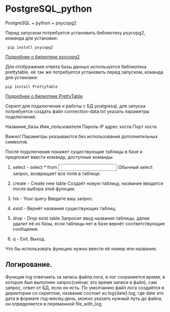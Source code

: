# PostgreSQL_python

PostgreSQL + python + psycopg2

Перед запуском потребуется установить библиотеку psycopg2, команда для установки:

<code> pip install psycopg2 </code>

<a href="https://pypi.org/project/psycopg2/" target="blank"> Подробнее о билиотеке psycopg2 </a>

Для отображения ответа базы данных используется библиотека prettytable, 
её так же потребуется установить перед запуском, команда для установки:

<code>pip install PrettyTable</code>

<a href="https://pypi.org/project/PrettyTable/" target="blank"> Подробнее о билиотеке PrettyTable</a>

Скрипт для подключения и работы с БД postgresql, для запуска потребуется создать файл 
connection-data.txt указать параметры подключения:

Название_базы
Имя_пользователя
Пароль
IP адрес хоста
Порт хоста

Важно! Параметры указываются без использования дополнительных символов.

После подключения покажет существующие таблицы в базе и предложит ввести команду, доступные команды:

1. select - select * from <Input table name>
Обычный select запрос, возвращает все поля в таблице.  

2. create - Create new table
Создаёт новую таблицу, название вводится после выбора этой функции.

3. his - Your query
Введите ваш запрос.

4. exist - Вернёт названия существующих таблиц.

5. drop - Drop exist table
Запросит ввод названия таблицы, далее удалит её из базы, если таблицы нет в базе вернёт соответствующие сообщение.

6. q - Exit.
Выход.

Что бы использовать функцию нужно ввести её номер или название.


<h2>Логирование.</h2>

<p> Функция log отвечаеть за запись файла лога, в лог сохраняется время, в которое был выполнен запрос(сейчас это время записи в файл),
сам запрос, ответ от БД, если он есть. По умолчанию файл лога создаётся в директории со скриптом, название состоит из log{date}.log,
где date это дата в формате год-месяц-день, можно указать нужный путь до файла, он определяется в переменной file_with_log.</p>